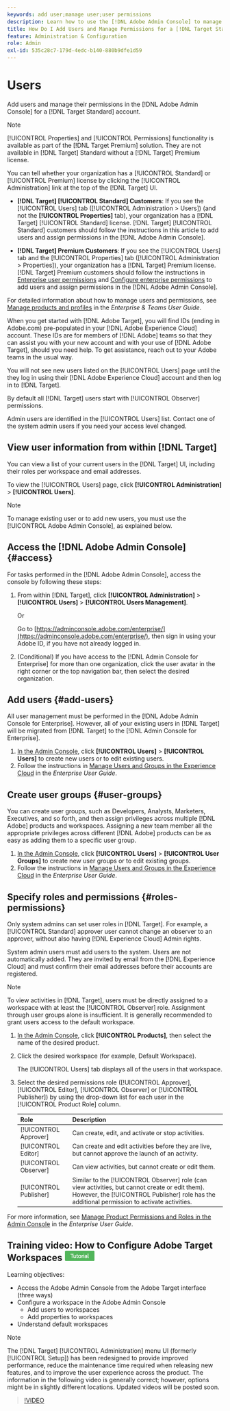 ```yaml
---
keywords: add user;manage user;user permissions
description: Learn how to use the [!DNL Adobe Admin Console] to manage users and their permissions and rights in [!DNL Adobe Target Standard].
title: How Do I Add Users and Manage Permissions for a [!DNL Target Standard] Account?
feature: Administration & Configuration
role: Admin
exl-id: 535c28c7-179d-4edc-b140-880b9dfe1d59
---
```

# Users

Add users and manage their permissions in the [!DNL Adobe Admin Console] for a [!DNL Target Standard] account.

>[!NOTE]
>
>[!UICONTROL Properties] and [!UICONTROL Permissions] functionality is available as part of the [!DNL Target Premium] solution. They are not available in [!DNL Target] Standard without a [!DNL Target] Premium license.
>
>You can tell whether your organization has a [!UICONTROL Standard] or [!UICONTROL Premium] license by clicking the [!UICONTROL Administration] link at the top of the [!DNL Target] UI.
>
>* **[!DNL Target] [!UICONTROL Standard] Customers**: If you see the [!UICONTROL Users] tab ([!UICONTROL Administration > Users]) (and not the **[!UICONTROL Properties]** tab), your organization has a [!DNL Target] [!UICONTROL Standard] license. [!DNL Target] [!UICONTROL Standard] customers should follow the instructions in this article to add users and assign permissions in the [!DNL Adobe Admin Console].
>
>* **[!DNL Target] Premium Customers**: If you see the [!UICONTROL Users] tab and the [!UICONTROL Properties] tab ([!UICONTROL Administration > Properties]), your organization has a [!DNL Target] Premium license. [!DNL Target] Premium customers should follow the instructions in [Enterprise user permissions](/help/main/administrating-target/c-user-management/property-channel/property-channel.md) and [Configure enterprise permissions](/help/main/administrating-target/c-user-management/property-channel/properties-overview.md) to add users and assign permissions in the [!DNL Adobe Admin Console].
>
>For detailed information about how to manage users and permissions, see [Manage products and profiles](https://helpx.adobe.com/enterprise/using/manage-products-and-profiles.html) in the *Enterprise & Teams User Guide*.

When you get started with [!DNL Adobe Target], you will find IDs (ending in Adobe.com) pre-populated in your [!DNL Adobe Experience Cloud] account. These IDs are for members of [!DNL Adobe] teams so that they can assist you with your new account and with your use of [!DNL Adobe Target], should you need help. To get assistance, reach out to your Adobe teams in the usual way.

You will not see new users listed on the [!UICONTROL Users] page until the they log in using their [!DNL Adobe Experience Cloud] account and then log in to [!DNL Target].

By default all [!DNL Target] users start with [!UICONTROL Observer] permissions.

Admin users are identified in the [!UICONTROL Users] list. Contact one of the system admin users if you need your access level changed.

## View user information from within [!DNL Target]

You can view a list of your current users in the [!DNL Target] UI, including their roles per workspace and email addresses.

To view the [!UICONTROL Users] page, click **[!UICONTROL Administration]** > **[!UICONTROL Users]**.

>[!NOTE]
>
>To manage existing user or to add new users, you must use the [!UICONTROL Adobe Admin Console], as explained below.

## Access the [!DNL Adobe Admin Console] {#access}

For tasks performed in the [!DNL Adobe Admin Console], access the console by following these steps:

1. From within [!DNL Target], click **[!UICONTROL Administration]** > **[!UICONTROL Users]** > **[!UICONTROL Users Management]**.

   Or

   Go to [https://adminconsole.adobe.com/enterprise/](https://adminconsole.adobe.com/enterprise/), then sign in using your Adobe ID, if you have not already logged in.

1. (Conditional) If you have access to the [!DNL Admin Console for Enterprise] for more than one organization, click the user avatar in the right corner or the top navigation bar, then select the desired organization.

## Add users {#add-users}

All user management must be performed in the [!DNL Adobe Admin Console for Enterprise]. However, all of your existing users in [!DNL Target] will be migrated from [!DNL Target] to the [!DNL Admin Console for Enterprise].

1. [In the Admin Console](/help/main/administrating-target/c-user-management/c-user-management/user-management.md#section_79796E0227D048F59BAE0AB02E544EBE), click **[!UICONTROL Users]** > **[!UICONTROL Users]** to create new users or to edit existing users. 
1. Follow the instructions in [Manage Users and Groups in the Experience Cloud](https://helpx.adobe.com/enterprise/help/users.html) in the *Enterprise User Guide*.

## Create user groups {#user-groups}

You can create user groups, such as Developers, Analysts, Marketers, Executives, and so forth, and then assign privileges across multiple [!DNL Adobe] products and workspaces. Assigning a new team member all the appropriate privileges across different [!DNL Adobe] products can be as easy as adding them to a specific user group.

1. [In the Admin Console](/help/main/administrating-target/c-user-management/c-user-management/user-management.md#section_79796E0227D048F59BAE0AB02E544EBE), click **[!UICONTROL Users]** > **[!UICONTROL User Groups]** to create new user groups or to edit existing groups. 
1. Follow the instructions in [Manage Users and Groups in the Experience Cloud](https://helpx.adobe.com/enterprise/help/users.html) in the *Enterprise User Guide*.

## Specify roles and permissions {#roles-permissions}

Only system admins can set user roles in [!DNL Target]. For example, a [!UICONTROL Standard] approver user cannot change an observer to an approver, without also having [!DNL Experience Cloud] Admin rights.

System admin users must add users to the system. Users are not automatically added. They are invited by email from the [!DNL Experience Cloud] and must confirm their email addresses before their accounts are registered.

>[!NOTE]
>
>To view activities in [!DNL Target], users must be directly assigned to a workspace with at least the [!UICONTROL Observer] role. Assignment through user groups alone is insufficient. It is generally recommended to grant users access to the default workspace.

1. [In the Admin Console](/help/main/administrating-target/c-user-management/c-user-management/user-management.md#section_79796E0227D048F59BAE0AB02E544EBE), click **[!UICONTROL Products]**, then select the name of the desired product.

1. Click the desired workspace (for example, Default Workspace).

   The [!UICONTROL Users] tab displays all of the users in that workspace.

1. Select the desired permissions role ([!UICONTROL Approver], [!UICONTROL Editor], [!UICONTROL Observer] or [!UICONTROL Publisher]) by using the drop-down list for each user in the [!UICONTROL Product Role] column.

   | Role | Description |
   |--- |--- |
   |[!UICONTROL Approver]|Can create, edit, and activate or stop activities.|
   |[!UICONTROL Editor]|Can create and edit activities before they are live, but cannot approve the launch of an activity.|
   |[!UICONTROL Observer]|Can view activities, but cannot create or edit them.|
   |[!UICONTROL Publisher]|Similar to the [!UICONTROL Observer] role (can view activities, but cannot create or edit them). However, the [!UICONTROL Publisher] role has the additional permission to activate activities.|

For more information, see [Manage Product Permissions and Roles in the Admin Console](https://helpx.adobe.com/enterprise/help/manage-permissions-and-roles.html) in the *Enterprise User Guide*.

## Training video: How to Configure Adobe Target Workspaces ![Tutorial badge](/help/main/assets/tutorial.png)

Learning objectives:

* Access the Adobe Admin Console from the Adobe Target interface (three ways)
* Configure a workspace in the Adobe Admin Console
    * Add users to workspaces
    * Add properties to workspaces
* Understand default workspaces

>[!NOTE]
>
>The [!DNL Target] [!UICONTROL Administration] menu UI (formerly [!UICONTROL Setup]) has been redesigned to provide improved performance, reduce the maintenance time required when releasing new features, and to improve the user experience across the product. The information in the following video is generally correct; however, options might be in slightly different locations. Updated videos will be posted soon.

>[!VIDEO](https://video.tv.adobe.com/v/19463/)
